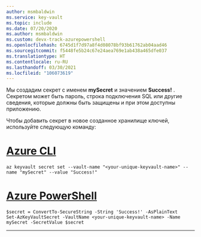 ```yaml
---
author: msmbaldwin
ms.service: key-vault
ms.topic: include
ms.date: 07/20/2020
ms.author: msmbaldwin
ms.custom: devx-track-azurepowershell
ms.openlocfilehash: 6745d1f7d97a8f4d08078bf93b61762ab04aad46
ms.sourcegitcommit: f5448fe5b24c67e24aea769e1ab438a465dfe037
ms.translationtype: HT
ms.contentlocale: ru-RU
ms.lasthandoff: 03/30/2021
ms.locfileid: "106073619"
---
```

Мы создадим секрет с именем **mySecret** и значением **Success!** . Секретом может быть пароль, строка подключения SQL или другие сведения, которые должны быть защищены и при этом доступны приложению. 

Чтобы добавить секрет в новое созданное хранилище ключей, используйте следующую команду:

# <a name="azure-cli"></a>[Azure CLI](#tab/azure-cli)
```azurecli
az keyvault secret set --vault-name "<your-unique-keyvault-name>" --name "mySecret" --value "Success!"
```
# <a name="azure-powershell"></a>[Azure PowerShell](#tab/azurepowershell)

```azurepowershell
$secret = ConvertTo-SecureString -String 'Success!' -AsPlainText
Set-AzKeyVaultSecret -VaultName <your-unique-keyvault-name> -Name mySecret -SecretValue $secret
```
---